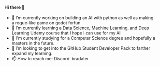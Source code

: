 #### Hi there 👋

- 🔭 I’m currently working on building an AI with python as well as making a rogue-like game on godot forfun
- 🌱 I’m currently learning a Data Science, Machine Learning, and Deep Learning Udemy course that I hope I can use for my AI
- 🏢 I'm currently studying for a Computer Science degree and hopefully a masters in the future.
- 👯 I’m looking to get into the GitHub Student Developer Pack to farther expand my learning.
- 📫 How to reach me: Discord: bradater

